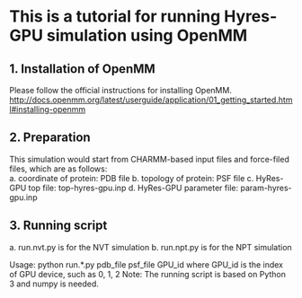 # This is a tutorial for running Hyres-GPU simulation using OpenMM

## 1. Installation of OpenMM
   Please follow the official instructions for installing OpenMM.
   http://docs.openmm.org/latest/userguide/application/01_getting_started.html#installing-openmm
   
## 2. Preparation
   This simulation would start from CHARMM-based input files and force-filed files, which are as follows:  
   a. coordinate of protein: PDB file
   b. topology of protein: PSF file
   c. HyRes-GPU top file: top-hyres-gpu.inp
   d. HyRes-GPU parameter file: param-hyres-gpu.inp

## 3. Running script
   a. run.nvt.py is for the NVT simulation
   b. run.npt.py is for the NPT simulation
   
   Usage: python run.*.py pdb_file psf_file GPU_id
            where GPU_id is the index of GPU device, such as 0, 1, 2
   Note: The running script is based on Python 3 and numpy is needed.
   
